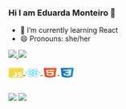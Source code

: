 ### Hi I am Eduarda Monteiro 👋



- 🌱 I’m currently learning React
- 😄 Pronouns: she/her


 <div>
  <a href="https://github.com/eduardagmonteiro">
  <img height="180em" src="https://github-readme-stats.vercel.app/api?username=eduardagmonteiro&show_icons=true&theme=dracula&include_all_commits=true&count_private=true"/>
  <img height="180em" src="https://github-readme-stats.vercel.app/api/top-langs/?username=eduardagmonteiro&layout=compact&langs_count=7&theme=dracula"/>
</div>
  
  <div style="display: inline_block"><br>
  <img align="center" alt="Duda-Js" height="20" width="30" src="https://raw.githubusercontent.com/devicons/devicon/master/icons/javascript/javascript-plain.svg">
  <img align="center" alt="Duda-React" height="20" width="30" src="https://raw.githubusercontent.com/devicons/devicon/master/icons/react/react-original.svg">
  <img align="center" alt="Duda-HTML" height="20" width="30" src="https://raw.githubusercontent.com/devicons/devicon/master/icons/html5/html5-original.svg">
  <img align="center" alt="Duda-CSS" height="20" width="30" src="https://raw.githubusercontent.com/devicons/devicon/master/icons/css3/css3-original.svg">



</div>
  
  ##
  
 <div>




  <a href = "mailto:eduardagmonteiro17@gmail.com"><img src="https://img.shields.io/badge/Gmail-D14836?style=for-the-badge&logo=gmail&logoColor=white" target="_blank"></a>
  <a href="https://www.linkedin.com/in/eduarda-monteiro-64115817a/" target="_blank"><img src="https://img.shields.io/badge/-LinkedIn-%230077B5?style=for-the-badge&logo=linkedin&logoColor=white" target="_blank"></a> 
  </div>
